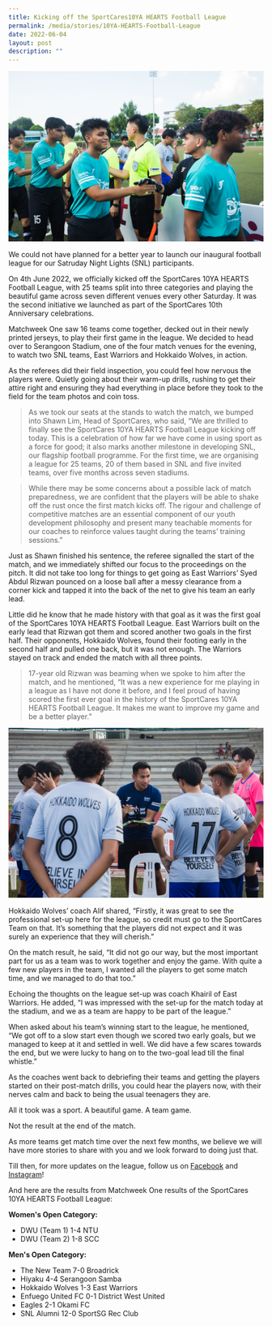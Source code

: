 ```yaml
---
title: Kicking off the SportCares10YA HEARTS Football League
permalink: /media/stories/10YA-HEARTS-Football-League
date: 2022-06-04
layout: post
description: ""
---
```

![](/images/HEARTS-League-Serangoon-4June.jpeg)

We could not have planned for a better year to launch our inaugural football league for our Satruday Night Lights (SNL) participants. 

On 4th June 2022, we officially kicked off the SportCares 10YA HEARTS Football League, with 25 teams split into three categories and playing the beautiful game across seven different venues every other Saturday. It was the second initiative we launched as part of the SportCares 10th Anniversary celebrations. 

Matchweek One saw 16 teams come together, decked out in their newly printed jerseys, to play their first game in the league. We decided to head over to Serangoon Stadium, one of the four match venues for the evening, to watch two SNL teams, East Warriors and Hokkaido Wolves, in action. 

As the referees did their field inspection, you could feel how nervous the players were. Quietly going about their warm-up drills, rushing to get their attire right and ensuring they had everything in place before they took to the field for the team photos and coin toss. 

> As we took our seats at the stands to watch the match, we bumped into Shawn Lim, Head of SportCares, who said, “We are thrilled to finally see the SportCares 10YA HEARTS Football League kicking off today. This is a celebration of how far we have come in using sport as a force for good; it also marks another milestone in developing SNL, our flagship football programme. For the first time, we are organising a league for 25 teams, 20 of them based in SNL and five invited teams, over five months across seven stadiums. 

> While there may be some concerns about a possible lack of match preparedness, we are confident that the players will be able to shake off the rust once the first match kicks off. The rigour and challenge of competitive matches are an essential component of our youth development philosophy and present many teachable moments for our coaches to reinforce values taught during the teams’ training sessions.” 

Just as Shawn finished his sentence, the referee signalled the start of the match, and we immediately shifted our focus to the proceedings on the pitch. It did not take too long for things to get going as East Warriors’ Syed Abdul Rizwan pounced on a loose ball after a messy clearance from a corner kick and tapped it into the back of the net to give his team an early lead. 

Little did he know that he made history with that goal as it was the first goal of the SportCares 10YA HEARTS Football League. East Warriors built on the early lead that Rizwan got them and scored another two goals in the first half. Their opponents, Hokkaido Wolves, found their footing early in the second half and pulled one back, but it was not enough. The Warriors stayed on track and ended the match with all three points. 

> 17-year old Rizwan was beaming when we spoke to him after the match, and he mentioned, “It was a new experience for me playing in a league as I have not done it before, and I feel proud of having scored the first ever goal in the history of the SportCares 10YA HEARTS Football League. It makes me want to improve my game and be a better player.” 


![](/images/HEARTS-League-Serangoon-4June.jpg)

Hokkaido Wolves’ coach Alif shared, “Firstly, it was great to see the professional set-up here for the league, so credit must go to the SportCares Team on that. It’s something that the players did not expect and it was surely an experience that they will cherish.” 

On the match result, he said, “It did not go our way, but the most important part for us as a team was to work together and enjoy the game. With quite a few new players in the team, I wanted all the players to get some match time, and we managed to do that too.” 

Echoing the thoughts on the league set-up was coach Khairil of East Warriors. He added, “I was impressed with the set-up for the match today at the stadium, and we as a team are happy to be part of the league.” 

When asked about his team’s winning start to the league, he mentioned, “We got off to a slow start even though we scored two early goals, but we managed to keep at it and settled in well. We did have a few scares towards the end, but we were lucky to hang on to the two-goal lead till the final whistle.” 

As the coaches went back to debriefing their teams and getting the players started on their post-match drills, you could hear the players now, with their nerves calm and back to being the usual teenagers they are. 

All it took was a sport. A beautiful game. A team game. 

Not the result at the end of the match.  

As more teams get match time over the next few months, we believe we will have more stories to share with you and we look forward to doing just that. 

Till then, for more updates on the league, follow us on [Facebook](https://www.facebook.com/SportCaresSG) and [Instagram](https://www.instagram.com/sportcares/)! 

And here are the results from Matchweek One results of the SportCares 10YA HEARTS Football League: 

**Women's Open Category:**
* DWU (Team 1) 1-4 NTU
* DWU (Team 2) 1-8 SCC 

**Men's Open Category:** 
* The New Team 7-0 Broadrick
* Hiyaku 4-4 Serangoon Samba 
* Hokkaido Wolves 1-3 East Warriors
* Enfuego United FC 0-1 District West United 
* Eagles 2-1 Okami FC 
* SNL Alumni 12-0 SportSG Rec Club 
